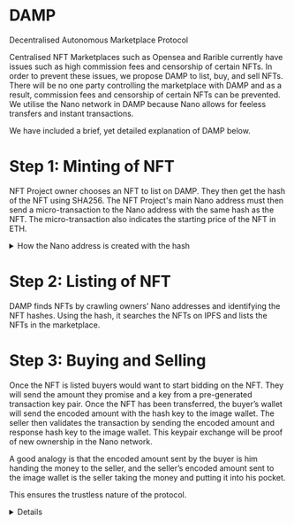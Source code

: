 # DAMP
Decentralised Autonomous Marketplace Protocol

Centralised NFT Marketplaces such as Opensea and Rarible currently have issues such as high commission fees and censorship of certain NFTs. In order to prevent these issues, we propose DAMP to list, buy, and sell NFTs. There will be no one party controlling the marketplace with DAMP and as a result, commission fees and censorship of certain NFTs can be prevented. We utilise the Nano network in DAMP because Nano allows for feeless transfers and instant transactions. 

We have included a brief, yet detailed explanation of DAMP below. 
# Step 1: Minting of NFT

NFT Project owner chooses an NFT to list on DAMP. They then get the hash of the NFT using SHA256. The NFT Project's main Nano address must then send a micro-transaction to the Nano address with the same hash as the NFT. The micro-transaction also indicates the starting price of the NFT in ETH. 

<details>
<summary>How the Nano address is created with the hash</summary>
    <details>
        <summary>Details on the Nano Address Format</summary>
        nano3t6k35gi95xu6tergt6p69ck76ogmitsa8mnijtpxm9fkcm736xtoncuohr3 
        └─┬─┘└────────────────────────┬─────────────────────────┘└──┬───┘
        A                             B                             C.
        A ---> Prefix - An address must begin with either nano (modern prefix) or xrb (legacy prefix).
        Because Nano was originally named RaiBlocks, the prefix xrb was used (the x denoting a non-national currency, per the ISO 4217 currency code standard). After rebranding, the nano_ prefix was introduced. As of Nano Node v19, the legacy prefix is deprecated, though it will continue to be supported.
        B ---> Public Key - An address must contain a 52-character encoded public key, which begins with either 1 or 3.
        A raw address is a 256-bit unsigned integer in hexadecimal format. This is translated into a 260-bit number (padded at the start with four zeros) and encoded into a human-friendly string using a special base32 algorithm. This algorithm divides the 260-bit number into 52 5-bit segments and maps each segment to a character in an alphabet (13456789abcdefghijkmnopqrstuwxyz) that omits characters easily confused for others (02lv). Because the first segment is padded with zeros, its pattern is either 00000 (1) or 00001 (3). Thus, the encoded public key always begins with one of those characters.
        C ---> Checksum - An address must contain an 8-character encoded checksum of the public key.
        The address contains a checksum of the public key in order to prevent typographical errors. A hash is generated from the unencoded public key using Blake2b with an 8-bit digest, which is then encoded using the same base32 algorithm as the public key and appended to the address. Thus, the final 8 characters of an address must match the derived checksum of the public key.
        <a href="https://github.com/alecrios/nano-address-validator/blob/master/README.md">Source<a> 
    </details>
    By using the Nano Address format, we can encode the IPFS file hash into the B portion of the address. This wallet can be used to store the owner details of this specific NFT that is linked to on the IPFS.
    
</details>

# Step 2: Listing of NFT

DAMP finds NFTs by crawling owners’ Nano addresses and identifying the NFT hashes. Using the hash, it searches the NFTs on IPFS and lists the NFTs in the marketplace. 

# Step 3: Buying and Selling 

Once the NFT is listed buyers would want to start bidding on the NFT. They will send the amount they promise and a key from a pre-generated transaction key pair. 
Once the NFT has been transferred, the buyer’s wallet will send the encoded amount with the hash key to the image wallet.
The seller then validates the transaction by sending the encoded amount and response hash key to the image wallet. 
This keypair exchange will be proof of new ownership in the Nano network. 

A good analogy is that the encoded amount sent by the buyer is him handing the money to the seller, and the seller’s encoded amount sent to the image wallet is the seller taking the money and putting it into his pocket. 

This ensures the trustless nature of the protocol.

<details>
<summary>Hashing for the Transaction keys</summary>
    <a href="https://en.wikipedia.org/wiki/Pearson_hashing">Pearson Hashing<a> is used to obtain the hash for the transaction as it is light and only takes up 8bits.
    The verification can be done for a given transaction by applying the pearson hashing algorithm on the seller's transaction hash to obtain the buyer's hash.
</details>
